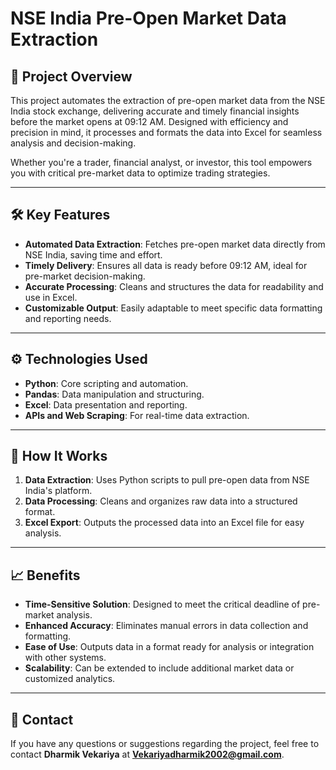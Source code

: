 # NSE India Pre-Open Market Data Extraction  

## 📜 Project Overview  
This project automates the extraction of pre-open market data from the NSE India stock exchange, delivering accurate and timely financial insights before the market opens at 09:12 AM. Designed with efficiency and precision in mind, it processes and formats the data into Excel for seamless analysis and decision-making.  

Whether you're a trader, financial analyst, or investor, this tool empowers you with critical pre-market data to optimize trading strategies.  

---

## 🛠️ Key Features  
- **Automated Data Extraction**: Fetches pre-open market data directly from NSE India, saving time and effort.  
- **Timely Delivery**: Ensures all data is ready before 09:12 AM, ideal for pre-market decision-making.  
- **Accurate Processing**: Cleans and structures the data for readability and use in Excel.  
- **Customizable Output**: Easily adaptable to meet specific data formatting and reporting needs.  

---

## ⚙️ Technologies Used  
- **Python**: Core scripting and automation.  
- **Pandas**: Data manipulation and structuring.  
- **Excel**: Data presentation and reporting.  
- **APIs and Web Scraping**: For real-time data extraction.  

---

## 🚀 How It Works  
1. **Data Extraction**: Uses Python scripts to pull pre-open data from NSE India's platform.  
2. **Data Processing**: Cleans and organizes raw data into a structured format.  
3. **Excel Export**: Outputs the processed data into an Excel file for easy analysis.  

---

## 📈 Benefits  
- **Time-Sensitive Solution**: Designed to meet the critical deadline of pre-market analysis.  
- **Enhanced Accuracy**: Eliminates manual errors in data collection and formatting.  
- **Ease of Use**: Outputs data in a format ready for analysis or integration with other systems.  
- **Scalability**: Can be extended to include additional market data or customized analytics.  

---

## 🤝 Contact
If you have any questions or suggestions regarding the project, feel free to contact **Dharmik Vekariya** at **Vekariyadharmik2002@gmail.com**.
